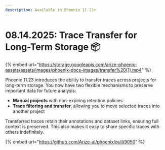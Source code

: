 ```yaml
---
description: Available in Phoenix 11.23+
---
```


# 08.14.2025: Trace Transfer for Long-Term Storage 📦

{% embed url="https://storage.googleapis.com/arize-phoenix-assets/assets/images/phoenix-docs-images/transfer%20(1).mp4" %}

Phoenix 11.23 introduces the ability to transfer traces across projects for long-term storage. You now have two flexible mechanisms to preserve important data for future analysis:

* **Manual projects** with non-expiring retention policies
* **Trace filtering and transfer**, allowing you to move selected traces into another project

Transferred traces retain their annotations and dataset links, ensuring full context is preserved. This also makes it easy to share specific traces with others indefinitely.

{% embed url="https://github.com/Arize-ai/phoenix/pull/9050" %}
